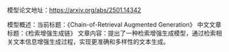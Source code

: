 模型论文地址：https://arxiv.org/abs/2501.14342

模型概述：当前标题：《Chain-of-Retrieval Augmented Generation》
中文文章标题：《检索增强生成链》
文章内容：提出了一种检索增强生成模型，通过检索相关文本信息增强生成过程，实现更准确和多样性的文本生成。
